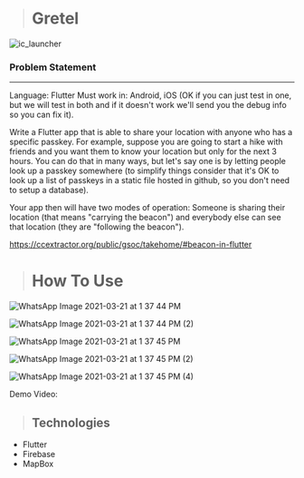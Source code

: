 
> # Gretel
![ic_launcher](https://user-images.githubusercontent.com/52599836/111898133-205b4f00-8a4a-11eb-8bf8-7f267b2d1510.png)


### Problem Statement
---
Language: Flutter Must work in: Android, iOS (OK if you can just test in one, but we will test in both and if it doesn't work we'll send you the debug info so you can fix it).

Write a Flutter app that is able to share your location with anyone who has a specific passkey. For example, suppose you are going to start a hike with friends and you want them to know your location but only for the next 3 hours. You can do that in many ways, but let's say one is by letting people look up a passkey somewhere (to simplify things consider that it's OK to look up a list of passkeys in a static file hosted in github, so you don't need to setup a database).

Your app then will have two modes of operation: Someone is sharing their location (that means "carrying the beacon") and everybody else can see that location (they are "following the beacon").

https://ccextractor.org/public/gsoc/takehome/#beacon-in-flutter


> #  How To Use
![WhatsApp Image 2021-03-21 at 1 37 44 PM](https://user-images.githubusercontent.com/52599836/111898322-42090600-8a4b-11eb-82f6-ed6ec0109ec8.jpeg)

![WhatsApp Image 2021-03-21 at 1 37 44 PM (2)](https://user-images.githubusercontent.com/52599836/111898332-50572200-8a4b-11eb-9769-7d346778af94.jpeg)

![WhatsApp Image 2021-03-21 at 1 37 45 PM](https://user-images.githubusercontent.com/52599836/111898337-551bd600-8a4b-11eb-931f-2c90b6e654c4.jpeg)

![WhatsApp Image 2021-03-21 at 1 37 45 PM (2)](https://user-images.githubusercontent.com/52599836/111898340-5947f380-8a4b-11eb-8cc0-9ffa62c5190a.jpeg)

![WhatsApp Image 2021-03-21 at 1 37 45 PM (4)](https://user-images.githubusercontent.com/52599836/111898343-5e0ca780-8a4b-11eb-8e27-1ce392927e1a.jpeg)

Demo Video:



> ##  Technologies

- Flutter
- Firebase
- MapBox
